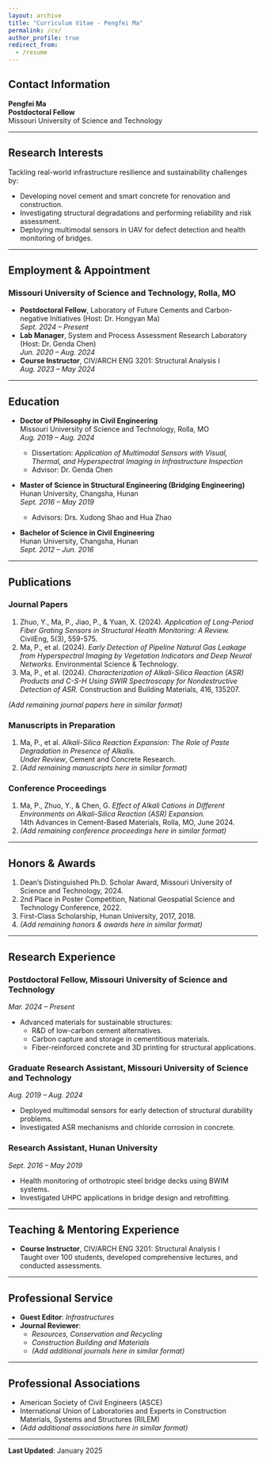 ```yaml
---
layout: archive
title: "Curriculum Vitae - Pengfei Ma"
permalink: /cv/
author_profile: true
redirect_from:
  - /resume
---
```



## Contact Information
**Pengfei Ma**  
**Postdoctoral Fellow**  
Missouri University of Science and Technology  

---

## Research Interests
Tackling real-world infrastructure resilience and sustainability challenges by:
- Developing novel cement and smart concrete for renovation and construction.
- Investigating structural degradations and performing reliability and risk assessment.
- Deploying multimodal sensors in UAV for defect detection and health monitoring of bridges.

---

## Employment & Appointment

### Missouri University of Science and Technology, Rolla, MO
- **Postdoctoral Fellow**, Laboratory of Future Cements and Carbon-negative Initiatives (Host: Dr. Hongyan Ma)  
  *Sept. 2024 – Present*
- **Lab Manager**, System and Process Assessment Research Laboratory (Host: Dr. Genda Chen)  
  *Jun. 2020 – Aug. 2024*
- **Course Instructor**, CIV/ARCH ENG 3201: Structural Analysis I  
  *Aug. 2023 – May 2024*

---

## Education
- **Doctor of Philosophy in Civil Engineering**  
  Missouri University of Science and Technology, Rolla, MO  
  *Aug. 2019 – Aug. 2024*  
  - Dissertation: *Application of Multimodal Sensors with Visual, Thermal, and Hyperspectral Imaging in Infrastructure Inspection*  
  - Advisor: Dr. Genda Chen

- **Master of Science in Structural Engineering (Bridging Engineering)**  
  Hunan University, Changsha, Hunan  
  *Sept. 2016 – May 2019*  
  - Advisors: Drs. Xudong Shao and Hua Zhao

- **Bachelor of Science in Civil Engineering**  
  Hunan University, Changsha, Hunan  
  *Sept. 2012 – Jun. 2016*

---

## Publications

### Journal Papers
1. Zhuo, Y., Ma, P., Jiao, P., & Yuan, X. (2024). *Application of Long-Period Fiber Grating Sensors in Structural Health Monitoring: A Review.* CivilEng, 5(3), 559-575.
2. Ma, P., et al. (2024). *Early Detection of Pipeline Natural Gas Leakage from Hyperspectral Imaging by Vegetation Indicators and Deep Neural Networks.* Environmental Science & Technology.
3. Ma, P., et al. (2024). *Characterization of Alkali-Silica Reaction (ASR) Products and C-S-H Using SWIR Spectroscopy for Nondestructive Detection of ASR.* Construction and Building Materials, 416, 135207.

*(Add remaining journal papers here in similar format)*

### Manuscripts in Preparation
1. Ma, P., et al. *Alkali-Silica Reaction Expansion: The Role of Paste Degradation in Presence of Alkalis.*  
   *Under Review*, Cement and Concrete Research.
2. *(Add remaining manuscripts here in similar format)*

### Conference Proceedings
1. Ma, P., Zhuo, Y., & Chen, G. *Effect of Alkali Cations in Different Environments on Alkali-Silica Reaction (ASR) Expansion.*  
   14th Advances in Cement-Based Materials, Rolla, MO, June 2024.
2. *(Add remaining conference proceedings here in similar format)*

---

## Honors & Awards
1. Dean’s Distinguished Ph.D. Scholar Award, Missouri University of Science and Technology, 2024.
2. 2nd Place in Poster Competition, National Geospatial Science and Technology Conference, 2022.
3. First-Class Scholarship, Hunan University, 2017, 2018.
4. *(Add remaining honors & awards here in similar format)*

---

## Research Experience

### Postdoctoral Fellow, Missouri University of Science and Technology  
*Mar. 2024 – Present*  
- Advanced materials for sustainable structures:
  - R&D of low-carbon cement alternatives.
  - Carbon capture and storage in cementitious materials.
  - Fiber-reinforced concrete and 3D printing for structural applications.

### Graduate Research Assistant, Missouri University of Science and Technology  
*Aug. 2019 – Aug. 2024*  
- Deployed multimodal sensors for early detection of structural durability problems.
- Investigated ASR mechanisms and chloride corrosion in concrete.

### Research Assistant, Hunan University  
*Sept. 2016 – May 2019*  
- Health monitoring of orthotropic steel bridge decks using BWIM systems.
- Investigated UHPC applications in bridge design and retrofitting.

---

## Teaching & Mentoring Experience
- **Course Instructor**, CIV/ARCH ENG 3201: Structural Analysis I  
  Taught over 100 students, developed comprehensive lectures, and conducted assessments.

---

## Professional Service
- **Guest Editor**: *Infrastructures*  
- **Journal Reviewer**:  
  - *Resources, Conservation and Recycling*  
  - *Construction Building and Materials*  
  - *(Add additional journals here in similar format)*

---

## Professional Associations
- American Society of Civil Engineers (ASCE)  
- International Union of Laboratories and Experts in Construction Materials, Systems and Structures (RILEM)  
- *(Add additional associations here in similar format)*

---

**Last Updated**: January 2025
